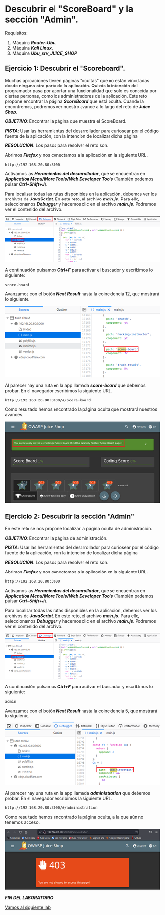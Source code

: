 # Descubrir el "ScoreBoard" y la sección "Admin".
      
      

Requisitos:
1. Máquina ***Router-Ubu***.
2. Máquina ***Kali Linux***.
3. Máquina ***Ubu_srv_JUICE_SHOP***

## Ejercicio 1: Descubrir el "Scoreboard".

Muchas aplicaciones tienen páginas "ocultas" que no están vinculadas desde ninguna otra parte de la aplicación. Quizás la intención del programador pasa por aportar una funcionalidad que solo es conocida por ciertas personas, como los administradores de la aplicación. Este reto propone encontrar la página ***ScoreBoard*** que está oculta. Cuando la encontremos, podremos ver nuestro avance a lo largo del reto de ***Juice Shop***.

***OBJETIVO***: Encontrar la página que muestra el ScoreBoard.

***PISTA***: Usar las herramientas del desarrollador para curiosear por el código fuente de la aplicación, con la intención de localizar dicha página.


***RESOLUCIÓN***. Los pasos para resolver el reto son.

Abrimos ***Firefox*** y nos conectamos a la aplicación en la siguiente URL.
```
http://192.168.20.80:3000
```

Activamos las ***Heramientas del desarrollador***, que se encuentran en ***Application Menu/More Tools/Web Developer Tools*** (También podemos pulsar ***Ctrl+Shift+J***).

Para localizar todas las rutas disponibles en la aplicación, debemos ver los archivos de ***JavaScript***. En este reto, el archivo ***main.js***. Para ello, seleccionamos ***Debugger*** y hacemos clic en el archivo ***main.js***. Podremos ver el contenido del archivo.

![main.js](../img/lab-25-C/202211212028.png)

A continuación pulsamos ***Ctrl+F*** para activar el buscador y escribimos lo siguiente:
```
score-board
```

Avanzamos con el botón ***Next Result*** hasta la coincidencia 12, que mostrará lo siguiente.

![Coincidencia](../img/lab-25-C/202211212034.png)

Al parecer hay una ruta en la app llamada ***score-board*** que debemos probar. En el navegador escribimos la siguiente URL.
```
http://192.168.20.80:3000/#/score-board
```

Como resultado hemos encontrado la página oculta que mostrará nuestros avances.

![Scoreboard](../img/lab-25-C/202211212038.png)



## Ejercicio 2: Descubrir la sección "Admin"

En este reto se nos propone localizar la página oculta de administración. 


***OBJETIVO***: Encontrar la página de administración.

***PISTA***: Usar las herramientas del desarrollador para curiosear por el código fuente de la aplicación, con la intención de localizar dicha página.


***RESOLUCIÓN***. Los pasos para resolver el reto son.

Abrimos ***Firefox*** y nos conectamos a la aplicación en la siguiente URL.
```
http://192.168.20.80:3000
```

Activamos las ***Heramientas del desarrollador***, que se encuentran en ***Application Menu/More Tools/Web Developer Tools*** (También podemos pulsar ***Ctrl+Shift+J***).

Para localizar todas las rutas disponibles en la aplicación, debemos ver los archivos de ***JavaScript***. En este reto, el archivo ***main.js***. Para ello, seleccionamos ***Debugger*** y hacemos clic en el archivo ***main.js***. Podremos ver el contenido del archivo.

![main.js](../img/lab-25-C/202211212028.png)

A continuación pulsamos ***Ctrl+F*** para activar el buscador y escribimos lo siguiente:
```
admin
```

Avanzamos con el botón ***Next Result*** hasta la coincidencia 5, que mostrará lo siguiente.

![Coincidencia](../img/lab-25-C/202211212043.png)

Al parecer hay una ruta en la app llamada ***administration*** que debemos probar. En el navegador escribimos la siguiente URL.
```
http://192.168.20.80:3000/#/administration
```

Como resultado hemos encontrado la página oculta, a la que aún no tenemos acceso.

![Administration](../img/lab-25-C/202211212046.png)

***FIN DEL LABORATORIO***

[Vamos al siguiente lab](../25/lab-25-D.md)